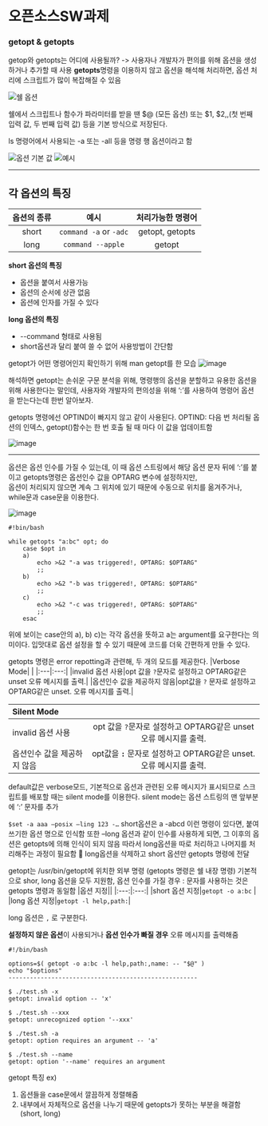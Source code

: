 # 오픈소스SW과제

### getopt & getopts

getop와 getopts는 어디에 사용될까? -> 사용자나 개발자가 편의를 위해 옵션을 생성하거나 추가할 때 사용
**getopts**명령을 이용하지 않고 옵션을 해석해 처리하면, 옵션 처리에 스크립트가 많이 복잡해질 수 있음


![쉘 옵션](https://user-images.githubusercontent.com/43934522/142739531-d9073ba1-0317-4e5b-8029-b5ac481fcbd4.png)


쉘에서 스크립트나 함수가 파라미터를 받을 땐 $@ (모든 옵션) 또는 $1, $2,,(첫 번째 입력 값, 두 번째 입력 값) 등을 기본 방식으로 저장된다.

 ls 명령어에서 사용되는 -a 또는 -all 등을 명령 행 옵션이라고 함
 
 
![옵션 기본 값](https://user-images.githubusercontent.com/43934522/142739539-71699add-4e08-4150-8ad8-cc14260248b3.png)
![예시](https://user-images.githubusercontent.com/43934522/142739547-a6147a34-f81f-4cbf-b852-812710485754.png)


---     


## 각 옵션의 특징                                      
   
   
|옵션의 종류|예시|처리가능한 명령어|
|:---:|:---:|:---:|
|short|`command -a` or `-adc`|getopt, getopts|
|long|`command --apple`|getopt|


**short 옵션의 특징**
+	옵션을 붙여서 사용가능
+	옵션의 순서에 상관 없음
+	옵션에 인자를 가질 수 있다

**long 옵션의 특징**
+	--command 형태로 사용됨 
+	short옵션과 달리 붙여 쓸 수 없어 사용방법이 간단함
	
getopt가 어떤 명령어인지 확인하기 위해 man getopt를 한 모습
 ![image](https://user-images.githubusercontent.com/43934522/142739574-ae7cda8d-d20c-44b7-bc8a-8bf6a42ee845.png)
 

해석하면 getopt는 손쉬운 구문 분석을 위해, 명령행의 옵션을 분할하고 유용한 옵션을 위해 사용한다는 말인데,
사용자와 개발자의 편의성을 위해 ‘:’를 사용하여 명령어 옵션을 받는다는데 한번 알아보자.

getopts 명령에선 OPTIND이 빠지지 않고 같이 사용된다.
OPTIND: 다음 번 처리될 옵션의 인덱스, getopt()함수는 한 번 호출 될 때 마다 이 값을 업데이트함

![image](https://user-images.githubusercontent.com/43934522/142739578-7b99dbb0-5e3a-4ee4-a777-6eb83079c3cb.png)

 ***   
옵션은 옵션 인수를 가질 수 있는데, 이 때 옵션 스트링에서 해당 옵션 문자 뒤에 ‘:’를 붙이고 getopts명령은 옵션인수 값을 OPTARG 변수에 설정하지만,   
옵션이 처리되지 않으면 계속 그 위치에 있기 때문에 수동으로 위치를 옮겨주거나, while문과 case문을 이용한다.


 ![image](https://user-images.githubusercontent.com/43934522/142739589-15d85ac1-2772-4dcc-9dba-985020b90658.png "수동으로 처리하는 모습")


```shell
#!bin/bash

while getopts "a:bc" opt; do
	case $opt in
	a)
		echo >&2 "-a was triggered!, OPTARG: $OPTARG"
		;;
	b)
		echo >&2 "-b was triggered!, OPTARG: $OPTARG"
		;;
	c)
		echo >&2 "-c was triggered!, OPTARG: $OPTARG"
		;;
	esac
```
위에 보이는 case안의 a), b) c)는 각각 옵션을 뜻하고 a는 argument를 요구한다는 의미이다.
입맛대로 옵션 설정을 할 수 있기 때문에 코드를 더욱 간편하게 만들 수 있다.

getopts 명령은 error  repotting과 관련해, 두 개의 모드를 제공한다.
 |Verbose Mode| | 
 |:---|:---:|
 |invalid 옵션 사용|opt 값을 `?`문자로 설정하고 OPTARG같은 unset 오류 메시지를 출력.|
 |옵션인수 값을 제공하지 않음|opt값을 `?` 문자로 설정하고 OPTARG같은 unset. 오류 메시지를 출력.|
 
 |Silent Mode| | 
 |:---|:---:|
 |invalid 옵션 사용|opt 값을 `?`문자로 설정하고 OPTARG같은 unset 오류 메시지를 출력.|
 |옵션인수 값을 제공하지 않음|opt값을 **`:`** 문자로 설정하고 OPTARG같은 unset. 오류 메시지를 출력.|
 
 
default값은 verbose모드, 기본적으로 옵션과 관련된 오류 메시지가 표시되므로 스크립트를 배포할 때는 silent mode를 이용한다.
silent mode는 옵션 스트링의 맨 앞부분에 ‘:’ 문자를 추가

`$set -a aaa –posix –ling 123 -…`
short옵션은 a -abcd 이런 명령이 있다면, 붙여쓰기한 옵션 명으로 인식함
또한 –long 옵션과 같이 인수를 사용하게 되면, 그 이후의 옵션은 getopts에 의해 인식이 되지 않음
따라서 long옵션을 따로 처리하고 나머지를 처리해주는 과정이 필요함
	long옵션을 삭제하고 short 옵션만 getopts 명령에 전달

getopt는 /usr/bin/getopt에 위치한 외부 명령 (getopts 명령은 쉘 내장 명령)
기본적으로 shor, long 옵션을 모두 지원함, 옵션 인수를 가질 경우 : 문자를 사용하는 것은 getopts 명령과 동일함
|옵션 지정||
|:---:|:---:|
|short 옵션 지정|`getopt -o a:bc` |
|long 옵션 지정|`getopt -l help,path:`|

long 옵션은 `,` 로 구분한다.

**설정하지 않은 옵션**이 사용되거나 **옵션 인수가 빠질 경우** 오류 메시지를 출력해줌 
```shell
#!/bin/bash

options=$( getopt -o a:bc -l help,path:,name: -- "$@" )
echo "$options"
-----------------------------------------------------

$ ./test.sh -x
getopt: invalid option -- 'x'

$ ./test.sh --xxx
getopt: unrecognized option '--xxx'

$ ./test.sh -a
getopt: option requires an argument -- 'a'

$ ./test.sh --name
getopt: option '--name' requires an argument
```
getopt 특징 ex)
1.	옵션들을 case문에서 깔끔하게 정렬해줌 
2.	내부에서 자체적으로 옵션을 나누기 때문에 getopts가 못하는 부분을 해결함(short, long)


